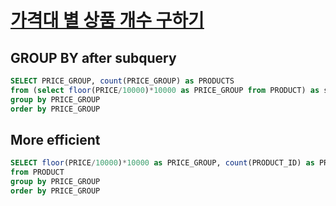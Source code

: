 # [가격대 별 상품 개수 구하기](https://school.programmers.co.kr/learn/courses/30/lessons/131530)
## GROUP BY after subquery
~~~sql
SELECT PRICE_GROUP, count(PRICE_GROUP) as PRODUCTS
from (select floor(PRICE/10000)*10000 as PRICE_GROUP from PRODUCT) as subtable
group by PRICE_GROUP
order by PRICE_GROUP
~~~
## More efficient
~~~sql
SELECT floor(PRICE/10000)*10000 as PRICE_GROUP, count(PRODUCT_ID) as PRODUCTS
from PRODUCT
group by PRICE_GROUP
order by PRICE_GROUP
~~~
